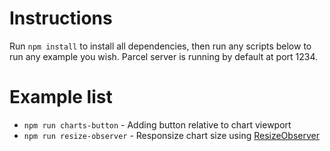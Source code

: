 # Instructions

Run `npm install` to install all dependencies, then run any scripts below to run any example you wish.
Parcel server is running by default at port 1234.

# Example list

-   `npm run charts-button` - Adding button relative to chart viewport
-   `npm run resize-observer` - Responsize chart size using [ResizeObserver](https://developer.mozilla.org/en-US/docs/Web/API/ResizeObserver)
